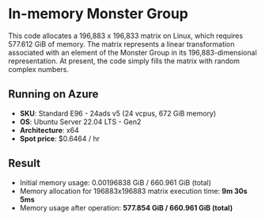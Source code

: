 # In-memory Monster Group

This code allocates a 196,883 x 196,833 matrix on Linux, which requires 577.612 GiB of memory. The matrix represents a linear transformation associated with an element of the Monster Group in its 196,883-dimensional representation. At present, the code simply fills the matrix with random complex numbers.

## Running on Azure

- **SKU**: Standard E96 - 24ads v5 (24 vcpus, 672 GiB memory)
- **OS**: Ubuntu Server 22.04 LTS - Gen2
- **Architecture**: x64
- **Spot price**: $0.6464 / hr

## Result

- Initial memory usage: 0.00196838 GiB / 660.961 GiB (total)
- Memory allocation for 196883x196883 matrix execution time: **9m 30s 5ms**
- Memory usage after operation: **577.854 GiB / 660.961 GiB (total)**
